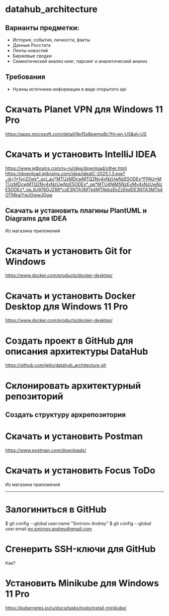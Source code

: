 # datahub_architecture
## Варианты предметки:
- История, события, личности, факты
- Данные Росстата
- Ленты новостей
- Биржевые сводки
- Семиотический анализ книг, парсинг и аналитический анализ

## Требования
- Нужны источники информации в виде открытого api

# Скачать Planet VPN для Windows 11 Pro
https://apps.microsoft.com/detail/9p15s8pwmq8c?hl=en-US&gl=US

# Скачать и установить IntelliJ IDEA
https://www.jetbrains.com/ru-ru/idea/download/other.html
https://download.jetbrains.com/idea/ideaIC-2025.1.3.exe?_gl=1*1yn22wk*_gcl_au*MTUzMDcwMTQ2Ny4xNzUwNzE5ODEx*FPAU*MTUzMDcwMTQ2Ny4xNzUwNzE5ODEx*_ga*MTU4NjM5NzEyMy4xNzUwNzE5ODEz*_ga_9J976DJZ68*czE3NTA3MTk4MTAkbzEkZzEkdDE3NTA3MTk4OTMkajYwJGwwJGgw

## Скачать и установить плагины PlantUML и Diagrams для IDEA
Из магазина приложений

# Скачать и установить Git for Windows
https://www.docker.com/products/docker-desktop/

# Скачать и установить Docker Desktop для Windows 11 Pro
https://www.docker.com/products/docker-desktop/

# Создать проект в GitHub для описания архитектуры DataHub
https://github.com/jetio/datahub_architecture.git

# Склонировать архитектурный репозиторий
## Создать структуру архрепозитория

# Скачать и установить Postman
https://www.postman.com/downloads/

# Скачать и установить Focus ToDo
Из магазина приложений

--------------------------------------------

# Залогиниться в GitHub
$ git config --global user.name "Smirnov Andrey"
$ git config --global user.email mr.smirnov.andrey@gmail.com


# Сгенерить SSH-ключи для GitHub
Как?

# Установить Minikube для Windows 11 Pro
https://kubernetes.io/ru/docs/tasks/tools/install-minikube/
